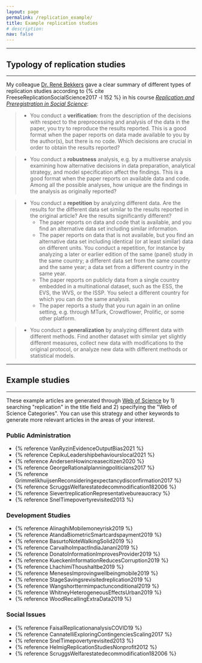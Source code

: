 ```yaml
---
layout: page
permalink: /replication_example/
title: Example replication studies
# description:
nav: false
---
```


---
## Typology of replication studies
---

My colleague [Dr. René Bekkers](https://renebekkers.wordpress.com/) gave a clear summary of different types of replication studies according to {% cite FreeseReplicationSocialScience2017 -l 152 %} in his course _[Replication and Preregistration in Social Science](https://osf.io/bh3yp/)_:

>- You conduct a **verification**: from the description of the decisions with respect to the preprocessing and analysis of the data in the paper, you try to reproduce the results reported. This is a good format when the paper reports on data made available to you by the author(s), but there is no code. Which decisions are crucial in order to obtain the results reported?

>- You conduct a **robustness** analysis, e.g. by a multiverse analysis examining how alternative decisions in data preparation, analytical strategy, and model specification affect the findings. This is a good format when the paper reports on available data and code. Among all the possible analyses, how unique are the findings in the analysis as originally reported?

>- You conduct a **repetition** by analyzing different data. Are the results for the different data set similar to the results reported in the original article? Are the results significantly different?
>	- The paper reports on data and code that is available, and you find an alternative data set including similar information.
>	- The paper reports on data that is not available, but you find an alternative data set including identical (or at least similar) data on different units. You conduct a repetition, for instance by analyzing a later or earlier edition of the same (panel) study in the same country; a different data set from the same country and the same year; a data set from a different country in the same year. 
>	- The paper reports on publicly data from a single country embedded in a multinational dataset, such as the ESS, the EVS, the WVS, or the ISSP. You select a different country for which you can do the same analysis. 
>	- The paper reports a study that you run again in an online setting, e.g. through MTurk, Crowdflower, Prolific, or some other platform.

>- You conduct a **generalization** by analyzing different data with different methods. Find another dataset with similar yet slightly different measures, collect new data with modifications to the original protocol, or analyze new data with different methods or statistical models.

---
## Example studies
---

These example articles are generated through [Web of Science](https://guides.lib.utexas.edu/db/370) by 1) searching "replication" in the title field and 2) specifying the "Web of Science Categories". You can use this strategy and other keywords to generate more relevant articles in the areas of your interest.

### Public Administration

- {% reference VanRyzinEvidenceOutputBias2021 %}
- {% reference CepikuLeadershipbehaviourslocal2021 %}
- {% reference AndersenHowincreasecitizen2020 %}
- {% reference GeorgeRationalplanningpoliticians2017 %}
- {% reference GrimmelikhuijsenReconsideringexpectancydisconfirmation2017 %}
- {% reference ScruggsWelfarestatedecommodification182006 %}
- {% reference SievertreplicationRepresentativebureaucracy %}
- {% reference SnelTimepovertyrevisited2013 %}

### Development Studies

- {% reference AlinaghiMobilemoneyrisk2019 %}
- {% reference AtandaBiometricSmartcardspayment2019 %}
- {% reference BasurtoNoteWalkingSolid2019 %}
- {% reference CarvalhoImpactIndiaJanani2019 %}
- {% reference DonatoInformationImprovesProvider2019 %}
- {% reference KueckenInformationReducesCorruption2019 %}
- {% reference LhachimiThoushaltbe2019 %}
- {% reference MenesesImprovingwellbeingmobile2019 %}
- {% reference StageSavingsrevisitedreplication2019 %}
- {% reference Wangshorttermimpactunconditional2019 %}
- {% reference WhitneyHeterogeneousEffectsUrban2019 %}
- {% reference WoodRecallingExtraData2019 %}

### Social Issues

- {% reference FaisalReplicationanalysisCOVID19 %}
- {% reference CannatelliExploringContingenciesScaling2017 %}
- {% reference SnelTimepovertyrevisited2013 %}
- {% reference HelmigReplicationStudiesNonprofit2012 %}
- {% reference ScruggsWelfarestatedecommodification182006 %}


